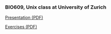 ### BIO609, Unix class at University of Zurich

[Presentation (PDF)](bio609_unix_part2.pdf)

[Exercises (PDF)](bio609_unix_part2_exercises.pdf)
